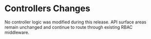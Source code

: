 # Controllers Changes

No controller logic was modified during this release. API surface areas remain unchanged and continue to route through existing RBAC middleware.
